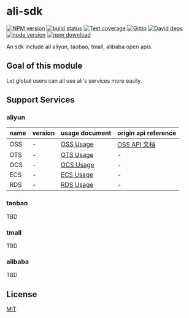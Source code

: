 ali-sdk
=======

[![NPM version][npm-image]][npm-url]
[![build status][travis-image]][travis-url]
[![Test coverage][coveralls-image]][coveralls-url]
[![Gittip][gittip-image]][gittip-url]
[![David deps][david-image]][david-url]
[![node version][node-image]][node-url]
[![npm download][download-image]][download-url]

[npm-image]: https://img.shields.io/npm/v/ali-sdk.svg?style=flat-square
[npm-url]: https://npmjs.org/package/ali-sdk
[travis-image]: https://img.shields.io/travis/node-modules/ali-sdk.svg?style=flat-square
[travis-url]: https://travis-ci.org/node-modules/ali-sdk
[coveralls-image]: https://img.shields.io/coveralls/node-modules/ali-sdk.svg?style=flat-square
[coveralls-url]: https://coveralls.io/r/node-modules/ali-sdk?branch=master
[gittip-image]: https://img.shields.io/gittip/fengmk2.svg?style=flat-square
[gittip-url]: https://www.gittip.com/fengmk2/
[david-image]: https://img.shields.io/david/node-modules/ali-sdk.svg?style=flat-square
[david-url]: https://david-dm.org/node-modules/ali-sdk
[node-image]: https://img.shields.io/badge/node.js-%3E=_0.10-green.svg?style=flat-square
[node-url]: http://nodejs.org/download/
[download-image]: https://img.shields.io/npm/dm/ali-sdk.svg?style=flat-square
[download-url]: https://npmjs.org/package/ali-sdk

An sdk include all aliyun, taobao, tmall, alibaba open apis.

## Goal of this module

Let global users can all use ali's services more easily.

## Support Services

### aliyun

name | version | usage document | origin api reference
---  | ---     | ---            | ---
OSS  | -       | [OSS Usage]    | [OSS API 文档]
OTS  | -       | [OTS Usage]    | -
OCS  | -       | [OCS Usage]    | -
ECS  | -       | [ECS Usage]    | -
RDS  | -       | [RDS Usage]    | -

### taobao

TBD

### tmall

TBD

### alibaba

TBD

## License

[MIT](LICENSE)


[OSS Usage]: docs/oss.md
[OTS Usage]: docs/ots.md
[OCS Usage]: docs/ocs.md
[ECS Usage]: docs/ecs.md
[RDS Usage]: docs/rds.md
[SLB Usage]: docs/slb.md
[CDN Usage]: docs/cdn.md
[SLS Usage]: docs/sls.md
[OSS API 文档]: http://docs.aliyun.com/#/oss/api-reference/abstract

